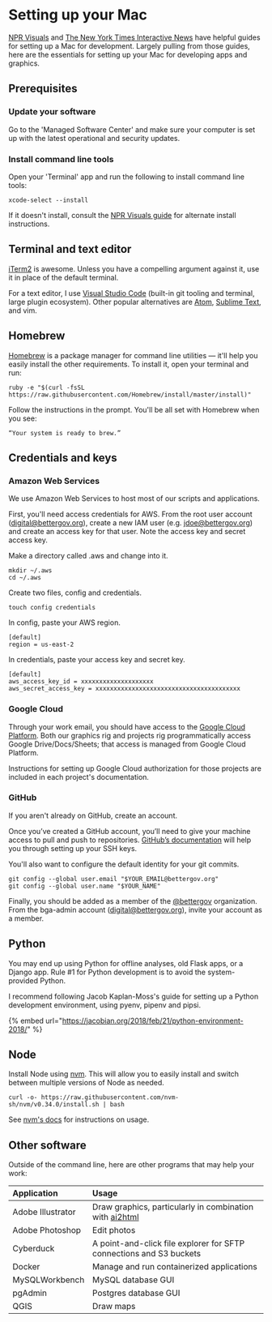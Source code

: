 # Setting up your Mac

[NPR Visuals](http://blog.apps.npr.org/2013/06/06/how-to-setup-a-developers-environment.html) and [The New York Times Interactive News](https://open.nytimes.com/set-up-your-mac-like-an-interactive-news-developer-bb8d2c4097e5) have helpful guides for setting up a Mac for development. Largely pulling from those guides, here are the essentials for setting up your Mac for developing apps and graphics.

## Prerequisites

### Update your software

Go to the 'Managed Software Center' and make sure your computer is set up with the latest operational and security updates.

### Install command line tools

Open your 'Terminal' app and run the following to install command line tools:

```text
xcode-select --install
```

If it doesn't install, consult the [NPR Visuals guide](http://blog.apps.npr.org/2013/06/06/how-to-setup-a-developers-environment.html#install-command-line-tools) for alternate install instructions.

## Terminal and text editor

[iTerm2](https://www.iterm2.com/) is awesome. Unless you have a compelling argument against it, use it in place of the default terminal.

For a text editor, I use [Visual Studio Code](https://code.visualstudio.com/) \(built-in git tooling and terminal, large plugin ecosystem\). Other popular alternatives are [Atom](https://atom.io/), [Sublime Text](https://www.sublimetext.com/), and vim.

## Homebrew

[Homebrew](http://brew.sh/) is a package manager for command line utilities — it'll help you easily install the other requirements. To install it, open your terminal and run:

```text
ruby -e "$(curl -fsSL https://raw.githubusercontent.com/Homebrew/install/master/install)"
```

Follow the instructions in the prompt. You'll be all set with Homebrew when you see:

```text
“Your system is ready to brew.”
```

## Credentials and keys

### Amazon Web Services

We use Amazon Web Services to host most of our scripts and applications.

First, you'll need access credentials for AWS. From the root user account \(digital@bettergov.org\), create a new IAM user \(e.g. jdoe@bettergov.org\) and create an access key for that user. Note the access key and secret access key.

Make a directory called .aws and change into it.

```text
mkdir ~/.aws
cd ~/.aws
```

Create two files, config and credentials.

```text
touch config credentials
```

In config, paste your AWS region.

```text
[default]
region = us-east-2
```

In credentials, paste your access key and secret key.

```text
[default]
aws_access_key_id = xxxxxxxxxxxxxxxxxxxx
aws_secret_access_key = xxxxxxxxxxxxxxxxxxxxxxxxxxxxxxxxxxxxxxxx
```

### Google Cloud

Through your work email, you should have access to the [Google Cloud Platform](https://console.cloud.google.com). Both our graphics rig and projects rig programmatically access Google Drive/Docs/Sheets; that access is managed from Google Cloud Platform.

Instructions for setting up Google Cloud authorization for those projects are included in each project's documentation.

### GitHub

If you aren't already on GitHub, create an account.

Once you’ve created a GitHub account, you’ll need to give your machine access to pull and push to repositories. [GitHub’s documentation](https://help.github.com/articles/connecting-to-github-with-ssh/) will help you through setting up your SSH keys.

You'll also want to configure the default identity for your git commits.

```text
git config --global user.email "$YOUR_EMAIL@bettergov.org"
git config --global user.name "$YOUR_NAME"
```

Finally, you should be added as a member of the [@bettergov](https://github.com/bettergov/) organization. From the bga-admin account \(digital@bettergov.org\), invite your account as a member.

## Python

You may end up using Python for offline analyses, old Flask apps, or a Django app. Rule \#1 for Python development is to avoid the system-provided Python.

I recommend following Jacob Kaplan-Moss's guide for setting up a Python development environment, using pyenv, pipenv and pipsi.

{% embed url="https://jacobian.org/2018/feb/21/python-environment-2018/" %}

## Node

Install Node using [nvm](https://github.com/nvm-sh/nvm). This will allow you to easily install and switch between multiple versions of Node as needed.

```text
curl -o- https://raw.githubusercontent.com/nvm-sh/nvm/v0.34.0/install.sh | bash
```

See [nvm's docs](https://github.com/nvm-sh/nvm#usage) for instructions on usage.

## Other software

Outside of the command line, here are other programs that may help your work:

| Application | Usage |
| :--- | :--- |
| Adobe Illustrator | Draw graphics, particularly in combination with [ai2html](http://ai2html.org/) |
| Adobe Photoshop | Edit photos |
| Cyberduck | A point-and-click file explorer for SFTP connections and S3 buckets |
| Docker | Manage and run containerized applications |
| MySQLWorkbench | MySQL database GUI |
| pgAdmin | Postgres database GUI |
| QGIS | Draw maps |

